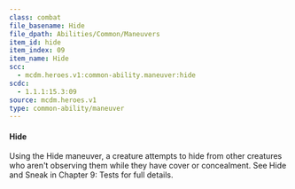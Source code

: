 ```yaml
---
class: combat
file_basename: Hide
file_dpath: Abilities/Common/Maneuvers
item_id: hide
item_index: 09
item_name: Hide
scc:
  - mcdm.heroes.v1:common-ability.maneuver:hide
scdc:
  - 1.1.1:15.3:09
source: mcdm.heroes.v1
type: common-ability/maneuver
---
```


#### Hide

Using the Hide maneuver, a creature attempts to hide from other creatures who aren't observing them while they have cover or concealment. See Hide and Sneak in Chapter 9: Tests for full details.
